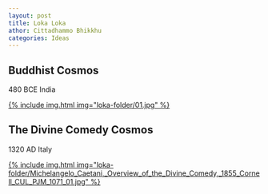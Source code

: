 ```yaml
---
layout: post
title: Loka Loka
athor: Cittadhammo Bhikkhu
categories: Ideas
---
```


## Buddhist Cosmos

480 BCE India

[{% include img.html img="loka-folder/01.jpg" %}](/assets/images/loka-folder/01.jpg)

## The Divine Comedy Cosmos

1320 AD Italy

[{% include img.html img="loka-folder/Michelangelo_Caetani,_Overview_of_the_Divine_Comedy,_1855_Cornell_CUL_PJM_1071_01.jpg" %}](/assets/images/loka/Michelangelo_Caetani,_Overview_of_the_Divine_Comedy,_1855_Cornell_CUL_PJM_1071_01.jpg)
